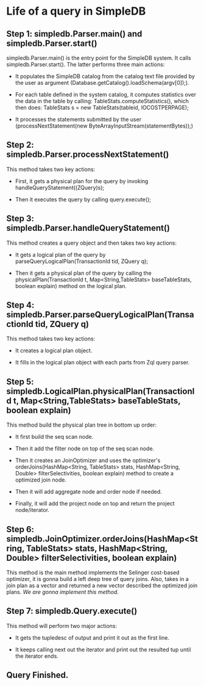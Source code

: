 Life of a query in SimpleDB
====

Step 1: simpledb.Parser.main() and simpledb.Parser.start()
----

simpledb.Parser.main() is the entry point for the SimpleDB system. It calls simpledb.Parser.start(). The latter performs three main actions:

- It populates the SimpleDB catalog from the catalog text file provided by the user as argument (Database.getCatalog().loadSchema(argv[0]);).

- For each table defined in the system catalog, it computes statistics over the data in the table by calling: TableStats.computeStatistics(), which then does: TableStats s = new TableStats(tableid, IOCOSTPERPAGE);

- It processes the statements submitted by the user (processNextStatement(new ByteArrayInputStream(statementBytes));)

Step 2: simpledb.Parser.processNextStatement()
----

This method takes two key actions:

- First, it gets a physical plan for the query by invoking handleQueryStatement((ZQuery)s);

- Then it executes the query by calling query.execute();

Step 3: simpledb.Parser.handleQueryStatement()
----

This method creates a query object and then takes two key actions:

- It gets a logical plan of the query by parseQueryLogicalPlan(TransactionId tid, ZQuery q);

- Then it gets a physical plan of the query by calling the physicalPlan(TransactionId t, Map<String,TableStats> baseTableStats, boolean explain) method on the logical plan. 

Step 4: simpledb.Parser.parseQueryLogicalPlan(TransactionId tid, ZQuery q)
----

This method takes two key actions:

- It creates a logical plan object.

- It fills in the logical plan object with each parts from Zql query parser.

Step 5: simpledb.LogicalPlan.physicalPlan(TransactionId t, Map<String,TableStats> baseTableStats, boolean explain)
----

This method build the physical plan tree in bottom up order:

- It first build the seq scan node.

- Then it add the filter node on top of the seq scan node.

- Then it creates an JoinOptimizer and uses the optimizer's orderJoins(HashMap<String, TableStats> stats, HashMap<String, Double> filterSelectivities, boolean explain) method to create a optimized join node.

- Then it will add aggregate node and order node if needed.

- Finally, it will add the project node on top and return the project node/iterator.

Step 6: simpledb.JoinOptimizer.orderJoins(HashMap<String, TableStats> stats, HashMap<String, Double> filterSelectivities, boolean explain)
----

This method is the main method implements the Selinger cost-based optimizer, it is gonna build a left deep tree of query joins. Also, takes in a join plan as a vector and returned a new vector described the optimized join plans.
_We are gonna implement this method._


Step 7: simpledb.Query.execute()
----

This method will perform two major actions:

- It gets the tupledesc of output and print it out as the first line.

- It keeps calling next out the iterator and print out the resulted tup until the iterator ends.

Query Finished.
---- 

